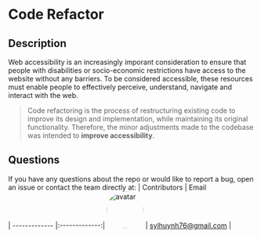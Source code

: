 # Code Refactor

## Description
Web accessibility is an increasingly imporant consideration to ensure that people with disabilities or socio-economic restrictions have access to the website without any barriers. To be considered accessible, these resources must enable people to effectively perceive, understand, navigate and interact with the web. 

> Code refactoring is the process of restructuring existing code to improve its design and implementation, while maintaining its original functionality. Therefore, the minor adjustments made to the codebase was intended to **improve accessibility**. 

## Questions

If you have any questions about the repo or would like to report a bug, open an issue or contact the team directly at:
| Contributors       | Email        
| ------------- |:-------------:|
[<img src="https://avatars2.githubusercontent.com/u/60867374?v=4" alt="avatar" style="border-radius: 75px" width="75"/>](https://https://github.com/sylhuynh)   | sylhuynh76@gmail.com |